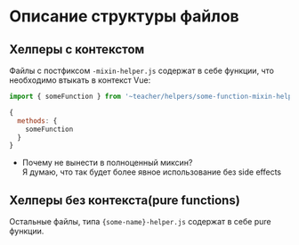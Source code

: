 # Описание структуры файлов

## Хелперы с контекстом

Файлы с постфиксом `-mixin-helper.js` содержат в себе функции, что необходимо втыкать в контекст Vue:

```javascript
import { someFunction } from '~teacher/helpers/some-function-mixin-helper.js'

{
  methods: {
    someFunction
  }
}
```

- Почему не вынести в полноценный миксин?  
Я думаю, что так будет более явное использование без side effects
  

## Хелперы без контекста(pure functions)

Остальные файлы, типа `{some-name}-helper.js` содержат в себе pure функции.


